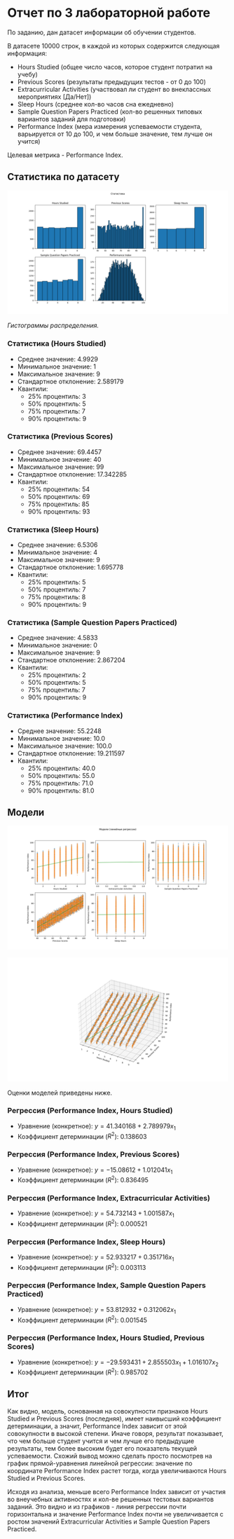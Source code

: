 # Отчет по 3 лабораторной работе

По заданию, дан датасет информации об обучении студентов.

В датасете 10000 строк, в каждой из которых содержится следующая информация:

- Hours Studied (общее число часов, которое студент потратил на учебу)
- Previous Scores (результаты предыдущих тестов - от 0 до 100)
- Extracurricular Activities (участвовал ли студент во внеклассных мероприятиях \[Да/Нет\])
- Sleep Hours (среднее кол-во часов сна ежедневно)
- Sample Question Papers Practiced (кол-во решенных типовых вариантов заданий для подготовки)
- Performance Index (мера измерения успеваемости студента, варьируется от 10 до 100, и чем больше значение, тем лучше он учится)

Целевая метрика - Performance Index.

## Статистика по датасету

![stats.png](stats.png)

_Гистограммы распределения._

### Статистика (Hours Studied)

- Среднее значение: 4.9929
- Минимальное значение: 1
- Максимальное значение: 9
- Стандартное отклонение: 2.589179
- Квантили:
  - 25% процентиль: 3
  - 50% процентиль: 5
  - 75% процентиль: 7
  - 90% процентиль: 9

### Статистика (Previous Scores)

- Среднее значение: 69.4457
- Минимальное значение: 40
- Максимальное значение: 99
- Стандартное отклонение: 17.342285
- Квантили:
  - 25% процентиль: 54
  - 50% процентиль: 69
  - 75% процентиль: 85
  - 90% процентиль: 93

### Статистика (Sleep Hours)

- Среднее значение: 6.5306
- Минимальное значение: 4
- Максимальное значение: 9
- Стандартное отклонение: 1.695778
- Квантили:
  - 25% процентиль: 5
  - 50% процентиль: 7
  - 75% процентиль: 8
  - 90% процентиль: 9

### Статистика (Sample Question Papers Practiced)

- Среднее значение: 4.5833
- Минимальное значение: 0
- Максимальное значение: 9
- Стандартное отклонение: 2.867204
- Квантили:
  - 25% процентиль: 2
  - 50% процентиль: 5
  - 75% процентиль: 7
  - 90% процентиль: 9

### Статистика (Performance Index)

- Среднее значение: 55.2248
- Минимальное значение: 10.0
- Максимальное значение: 100.0
- Стандартное отклонение: 19.211597
- Квантили:
  - 25% процентиль: 40.0
  - 50% процентиль: 55.0
  - 75% процентиль: 71.0
  - 90% процентиль: 81.0

## Модели

![regressions.png](regressions.png)

![regression3d.png](regression3d.png)

Оценки моделей приведены ниже.

### Регрессия (Performance Index, Hours Studied)

- Уравнение (конкретное): $y = 41.340168 + 2.789979 x_1$
- Коэффициент детерминации ($R^2$): $0.138603$

### Регрессия (Performance Index, Previous Scores)

- Уравнение (конкретное): $y = -15.08612 + 1.012041 x_1$
- Коэффициент детерминации ($R^2$): $0.836495$

### Регрессия (Performance Index, Extracurricular Activities)

- Уравнение (конкретное): $y = 54.732143 + 1.001587 x_1$
- Коэффициент детерминации ($R^2$): $0.000521$

### Регрессия (Performance Index, Sleep Hours)

- Уравнение (конкретное): $y = 52.933217 + 0.351716 x_1$
- Коэффициент детерминации ($R^2$): $0.003113$

### Регрессия (Performance Index, Sample Question Papers Practiced)

- Уравнение (конкретное): $y = 53.812932 + 0.312062 x_1$
- Коэффициент детерминации ($R^2$): $0.001545$

### Регрессия (Performance Index, Hours Studied, Previous Scores)

- Уравнение (конкретное): $y = -29.593431 + 2.855503 x_1 + 1.016107 x_2$
- Коэффициент детерминации ($R^2$): $0.985702$

## Итог

Как видно, модель, основанная на совокупности признаков Hours Studied и Previous Scores (последняя), имеет наивысший коэффициент детерминации, а значит, Performance Index зависит от этой совокупности в высокой степени. Иначе говоря, результат показывает, что чем больше студент учится и чем лучше его предыдущие результаты, тем более высоким будет его показатель текущей успеваемости. Схожий вывод можно сделать просто посмотрев на график прямой-уравнения линейной регрессии: значение по координате Performance Index растет тогда, когда увеличиваются Hours Studied и Previous Scores.

Исходя из анализа, меньше всего Performance Index зависит от участия во внеучебных активностях и кол-ве решенных тестовых вариантов заданий. Это видно и из графиков - линия регрессии почти горизонтальна и значение Performance Index почти не увеличивается с ростом значений Extracurricular Activities и Sample Question Papers Practiced.
